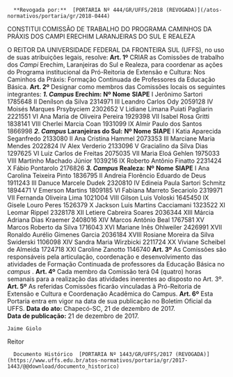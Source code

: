      **Revogada por:**  [PORTARIA Nº 444/GR/UFFS/2018 (REVOGADA)](/atos-normativos/portaria/gr/2018-0444) 

   CONSTITUI COMISSÃO DE TRABALHO DO PROGRAMA CAMINHOS DA PRÁXIS DOS CAMPI ERECHIM LARANJEIRAS DO SUL E REALEZA  

 O REITOR DA UNIVERSIDADE FEDERAL DA FRONTEIRA SUL (UFFS), no uso de suas atribuições legais, resolve:   **Art. 1º** CRIAR as Comissões de trabalho dos *Campi* Erechim, Laranjeiras do Sul e Realeza, para coordenar as ações do Programa institucional da Pró-Reitoria de Extensão e Cultura: Nos Caminhos da Práxis: Formação Continuada de Professores da Educação Básica.   **Art. 2º** Designar como membros das Comissões locais os seguintes integrantes:  ***1. Campus* Erechim:**      **Nº**    **Nome**    **SIAPE**      I   Jerônimo Sartori   1785648     II   Denílson da Silva   2314971     III   Leandro Carlos Ody   2059128     IV   Moisés Marques Prsybyciem   2302652     V   Lidiane Limana Puiati Pagliarin   2221551     VI   Ana Maria de Oliveira Pereira   1929398     VII   Isabel Rosa Gritti   1838141     VIII   Cherlei Marcia Coan   1931099     IX   Almir Paulo dos Santos   1866998        ***2. Campus* Laranjeiras do Sul:**      **Nº**    **Nome**    **SIAPE**      I   Katia Aparecida Seganfredo   2133080     II   Ana Cristina Hammel   2073353     III   Marciane Maria Mendes   2022824     IV   Alex Verderio   2133096     V   Gracialino da Silva Dias   1297625     VI   Luiz Carlos de Freitas   2075035     VII   Maria Eloá Gehlen   1975033     VIII   Martinho Machado Júnior   1039216     IX   Roberto Antônio Finatto   2231424     X   Fábio Pontarolo   2176826        ***3. Campus* Realeza:**      **Nº**    **Nome**    **SIAPE**      I   Ana Carolina Teixeira Pinto   1836795     II   Andreia Florêncio Eduardo de Deus   1911243     III   Danuce Marcele Dudek   2320810     IV   Edineia Paula Sartori Schmitz   1894471     V   Emerson Martins   1809185     VI   Fabiana Marreto Secariolo   2319971     VII   Fernanda Oliveira Lima   1021004     VIII   Gilson Luis Voloski   1645450     IX   Gisele Louro Peres   1526379     X   Jackson Luis Martins Cacciamani   1323522     XI   Leomar Rippel   2328178     XII   Letiere Cabreira Soares   2036344     XIII   Márcia Adriana Dias Kraemer   2408016     XIV   Marcos Antônio Beal   1767581     XV   Marcos Roberto da Silva   1716043     XVI   Mariane Inês Ohlweiler   2426991     XVII   Ronaldo Aurélio Gimenes Garcia   2036184     XVIII   Rosiane Moreira da Silva Swiderski   1106098     XIV   Sandra Maria Wirzbicki   2211724     XX   Viviane Scheibel de Almeida   1724718     XXI   Caroline Zanotto   1146740       **Art. 3º** As Comissões são responsáveis pela articulação, coordenação e desenvolvimento das atividades de Formação Continuada de professores da Educação Básica no *campus* .   **Art. 4º** Cada membro da Comissão terá 04 (quatro) horas semanais para a realização das atividades inerentes ao disposto no Art. 3º.   **Art. 5º** As referidas Comissões ficarão vinculadas à Pró-Reitoria de Extensão e Cultura e Coordenação Acadêmica do Campus.   **Art. 6º** Esta Portaria entra em vigor na data de sua publicação no Boletim Oficial da UFFS.      **Data do ato:** Chapecó-SC, 21 de dezembro de 2017.   
 **Data de publicação:**  21 de dezembro de 2017. 

    Jaime Giolo   
 Reitor 

      Documento Histórico  [PORTARIA Nº 1443/GR/UFFS/2017 (REVOGADA)](https://www.uffs.edu.br/atos-normativos/portaria/gr/2017-1443/@@download/documento_historico)     
      